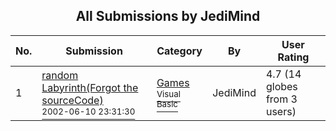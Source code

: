 ﻿<div align="center">

## All Submissions by JediMind

</div>

No.  | Submission | Category | By   | User Rating
---- | ---------- | -------- | ---- | -----------
1 | [random Labyrinth\(Forgot the sourceCode\)<br /><sup>2002-06-10 23:31:30</sup>](https://github.com/Planet-Source-Code/jedimind-random-labyrinth-forgot-the-sourcecode__1-35694) | [Games<br /><sup>Visual Basic</sup>](../ByCategory/games__1-38.md) | JediMind | 4.7 (14 globes from 3 users)
